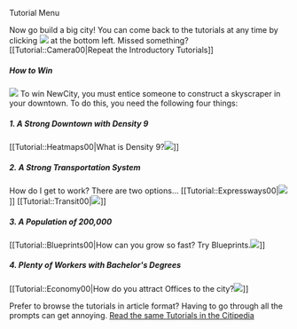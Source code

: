 Tutorial Menu

Now go build a big city! You can come back to the tutorials at any time by clicking ![](IconQuestion) at the bottom left. Missed something? [[Tutorial::Camera00|Repeat the Introductory Tutorials]]
##### How to Win
![](docs/images/tutorial-menu-hero.png)
To win NewCity, you must entice someone to construct a skyscraper in your downtown. To do this, you need the following four things:

##### 1. A Strong Downtown with Density 9
[[Tutorial::Heatmaps00|What is Density 9?![](docs/images/tutorial/heatmaps/heatmaps-poster-2-[13].png)]]

##### 2. A Strong Transportation System
How do I get to work? There are two options...
[[Tutorial::Expressways00|![](docs/images/tutorial/expressways/expressways-poster.png)]]
[[Tutorial::Transit00|![](docs/images/tutorial/transit/transit-poster.png)]]

##### 3. A Population of 200,000
[[Tutorial::Blueprints00|How can you grow so fast? Try Blueprints.![](docs/images/tutorial/blueprints/blueprints-poster-[6].png)]]

##### 4. Plenty of Workers with Bachelor's Degrees
[[Tutorial::Economy00|How do you attract Offices to the city?![](docs/images/tutorial/economy/economy-poster4.png)]]

Prefer to browse the tutorials in article format? Having to go through all the prompts can get annoying. [Read the same Tutorials in the Citipedia](tutorial/tutorial-list)


